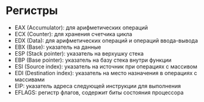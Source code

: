 # Регистры
- EAX (Accumulator): для арифметических операций
- ECX (Counter): для хранения счетчика цикла
- EDX (Data): для арифметических операций и операций ввода-вывода
- EBX (Base): указатель на данные
- ESP (Stack pointer): указатель на верхушку стека
- EBP (Base pointer): указатель на базу стека внутри функции
- ESI (Source index): указатель на источник при операциях с массивом
- EDI (Destination index): указатель на место назначения в операциях с массивами
- EIP: указатель адреса следующей инструкции для выполнения
- EFLAGS: регистр флагов, содержит биты состояния процессора



